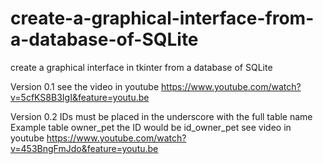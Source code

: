 # create-a-graphical-interface-from-a-database-of-SQLite
create a graphical interface in tkinter from a database of SQLite

Version 0.1
see the video in youtube https://www.youtube.com/watch?v=5cfKS8B3IgI&feature=youtu.be

Version 0.2
IDs must be placed in the underscore with the full table name
Example table owner_pet the ID would be id_owner_pet
see video in youtube
https://www.youtube.com/watch?v=453BngFmJdo&feature=youtu.be
